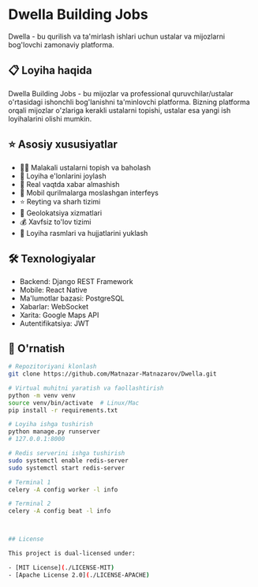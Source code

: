 # Dwella Building Jobs

Dwella - bu qurilish va ta'mirlash ishlari uchun ustalar va mijozlarni bog'lovchi zamonaviy platforma.

## 📋 Loyiha haqida

Dwella Building Jobs - bu mijozlar va professional quruvchilar/ustalar o'rtasidagi ishonchli bog'lanishni ta'minlovchi platforma. Bizning platforma orqali mijozlar o'zlariga kerakli ustalarni topishi, ustalar esa yangi ish loyihalarini olishi mumkin.

## ⭐️ Asosiy xususiyatlar

- 👨‍🔧 Malakali ustalarni topish va baholash
- 📝 Loyiha e'lonlarini joylash
- 💬 Real vaqtda xabar almashish
- 📱 Mobil qurilmalarga moslashgan interfeys
- ⭐️ Reyting va sharh tizimi
- 📍 Geolokatsiya xizmatlari
- 💰 Xavfsiz to'lov tizimi
- 📸 Loyiha rasmlari va hujjatlarini yuklash

## 🛠 Texnologiyalar

- Backend: Django REST Framework
- Mobile: React Native
- Ma'lumotlar bazasi: PostgreSQL
- Xabarlar: WebSocket
- Xarita: Google Maps API
- Autentifikatsiya: JWT

## 🚀 O'rnatish

```bash
# Repozitoriyani klonlash
git clone https://github.com/Matnazar-Matnazarov/Dwella.git

# Virtual muhitni yaratish va faollashtirish
python -m venv venv
source venv/bin/activate  # Linux/Mac
pip install -r requirements.txt

# Loyiha ishga tushirish
python manage.py runserver
# 127.0.0.1:8000

# Redis serverini ishga tushirish
sudo systemctl enable redis-server
sudo systemctl start redis-server

# Terminal 1
celery -A config worker -l info

# Terminal 2
celery -A config beat -l info



## License

This project is dual-licensed under:

- [MIT License](./LICENSE-MIT)
- [Apache License 2.0](./LICENSE-APACHE)

